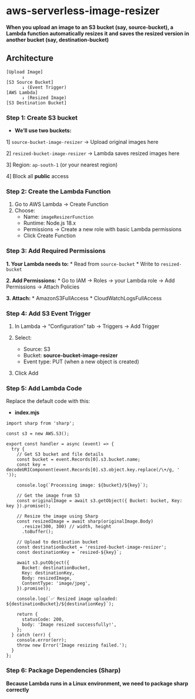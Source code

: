 # aws-serverless-image-resizer

**When you upload an image to an S3 bucket (say, source-bucket), a Lambda function automatically resizes it and saves the resized version in another bucket (say, destination-bucket)**

## Architecture

```
[Upload Image]
      ↓
[S3 Source Bucket]
      ↓ (Event Trigger)
[AWS Lambda]
      ↓ (Resized Image)
[S3 Destination Bucket]
```

### Step 1: Create S3 bucket
* **We’ll use two buckets:**

1] ```source-bucket-image-resizer``` -> Upload original images here

2] ```resized-bucket-image-resizer``` -> Lambda saves resized images here

3] Region: ```ap-south-1``` (or your nearest region)

4] Block all **public** access 


### Step 2: Create the Lambda Function

1. Go to AWS Lambda → Create Function
2. Choose:
   * Name: ```imageResizerFunction```
   * Runtime: Node.js 18.x
   * Permissions → Create a new role with basic Lambda permissions
   * Click Create Function

### Step 3: Add Required Permissions

**1. Your Lambda needs to:**
      * Read from ```source-bucket```
      * Write to ```resized-bucket```
  
**2. Add Permissions:**
      * Go to IAM → Roles → your Lambda role → Add Permissions → Attach Policies
  
**3. Attach:**
      * AmazonS3FullAccess
      * CloudWatchLogsFullAccess

### Step 4: Add S3 Event Trigger

1. In Lambda → “Configuration” tab → Triggers → Add Trigger
2. Select:
      * Source: S3
      * Bucket: **source-bucket-image-resizer**
      * Event type: PUT (when a new object is created)
  
3. Click Add

### Step 5: Add Lambda Code

Replace the default code with this:

* **index.mjs**

```import AWS from 'aws-sdk';
import sharp from 'sharp';

const s3 = new AWS.S3();

export const handler = async (event) => {
  try {
    // Get S3 bucket and file details
    const bucket = event.Records[0].s3.bucket.name;
    const key = decodeURIComponent(event.Records[0].s3.object.key.replace(/\+/g, ' '));

    console.log(`Processing image: ${bucket}/${key}`);

    // Get the image from S3
    const originalImage = await s3.getObject({ Bucket: bucket, Key: key }).promise();

    // Resize the image using Sharp
    const resizedImage = await sharp(originalImage.Body)
      .resize(300, 300) // width, height
      .toBuffer();

    // Upload to destination bucket
    const destinationBucket = 'resized-bucket-image-resizer';
    const destinationKey = `resized-${key}`;

    await s3.putObject({
      Bucket: destinationBucket,
      Key: destinationKey,
      Body: resizedImage,
      ContentType: 'image/jpeg',
    }).promise();

    console.log(`✅ Resized image uploaded: ${destinationBucket}/${destinationKey}`);

    return {
      statusCode: 200,
      body: 'Image resized successfully!',
    };
  } catch (err) {
    console.error(err);
    throw new Error('Image resizing failed.');
  }
};
```

### Step 6: Package Dependencies (Sharp)

**Because Lambda runs in a Linux environment, we need to package sharp correctly**





